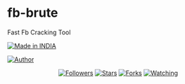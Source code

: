 # fb-brute
Fast Fb Cracking Tool

<p align="left">
<a href="#"><img title="Made in INDIA" src="https://img.shields.io/badge/MADE%20IN-INDIA-green?colorA=%23ff0000&colorI=%23017e40&style=for-the-badge"></a>



<a href="https://github.com/Aryan-Mfc"><img title="Author" src="https://img.shields.io/badge/Author-Aryan--Mfc-red.svg?style=for-the-badge&logo=github"></a>
</p>
<p align="center">
<a href="https://github.com/Aryan-Mfc/followers"><img title="Followers" src="https://img.shields.io/github/followers/htr-tech?color=blue&style=flat-square"></a>
<a href="https://github.com/Aryan-Mfc/fb-brute.py/stargazers/"><img title="Stars" src="https://img.shields.io/github/stars/Aryan-Mfc/fb-brute.py?color=red&style=flat-square"></a>
<a href="https://github.com/Aryan-Mfc/fb-brute.py/network/members"><img title="Forks" src="https://img.shields.io/github/forks/Aryan-Mfc/fb-brute.py?color=red&style=flat-square"></a>
<a href="https://github.com/Aryan-Mfc/fb-brute.py/watchers"><img title="Watching" src="https://img.shields.io/github/watchers/Aryan-Mfc/fb-brute.py?label=Watchers&color=blue&style=flat-square"></a>
</p>
